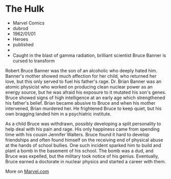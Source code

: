 # The Hulk
- Marvel Comics
- dubrod
- 1962/01/01
- Heroes
- published
- 
- Caught in the blast of gamma radiation, brilliant scientist Bruce Banner is cursed to transform

Robert Bruce Banner was the son of an alcoholic who deeply hated him. Banner's mother showed much affection for her child, who returned her love, but this only served to fuel his father's rage. Dr. Brian Banner was an atomic physicist who worked on producing clean nuclear power as an energy source, but he was afraid his exposure to it mutated his son's genes. Bruce showed signs of high intelligence at an early age which strengthened his father's belief. Brian became abusive to Bruce and when his mother intervened, Brian murdered her. He frightened Bruce to keep quiet, but his own bragging landed him in a psychiatric institute.

As a child Bruce was withdrawn, possibly developing a split personality to help deal with his pain and rage. His only happiness came from spending time with his cousin Jennifer Walters. Bruce found it hard to develop friendships and often found himself on the receiving end of physical abuse at the hands of school bullies. One such incident sparked him to build and plant a bomb in the basement of his school. The bomb was a dud, and Bruce was expelled, but the military took notice of his genius. Eventually, Bruce earned a doctorate in nuclear physics and started a career with them.

More on [Marvel.com](http://marvel.com/universe/Hulk_(Bruce_Banner)#ixzz2kjr6pEFG)